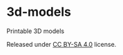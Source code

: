 # 3d-models

Printable 3D models

Released under [CC BY-SA 4.0](https://creativecommons.org/licenses/by-sa/4.0/) license.